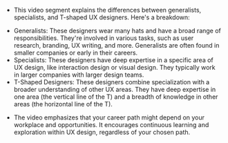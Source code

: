- This video segment explains the differences between generalists, specialists, and T-shaped UX designers. Here's a breakdown:
+ Generalists: These designers wear many hats and have a broad range of responsibilities. They're involved in various tasks, such as user research, branding, UX writing, and more. Generalists are often found in smaller companies or early in their careers.
+ Specialists: These designers have deep expertise in a specific area of UX design, like interaction design or visual design. They typically work in larger companies with larger design teams.
+ T-Shaped Designers: These designers combine specialization with a broader understanding of other UX areas. They have deep expertise in one area (the vertical line of the T) and a breadth of knowledge in other areas (the horizontal line of the T).
- The video emphasizes that your career path might depend on your workplace and opportunities. It encourages continuous learning and exploration within UX design, regardless of your chosen path.